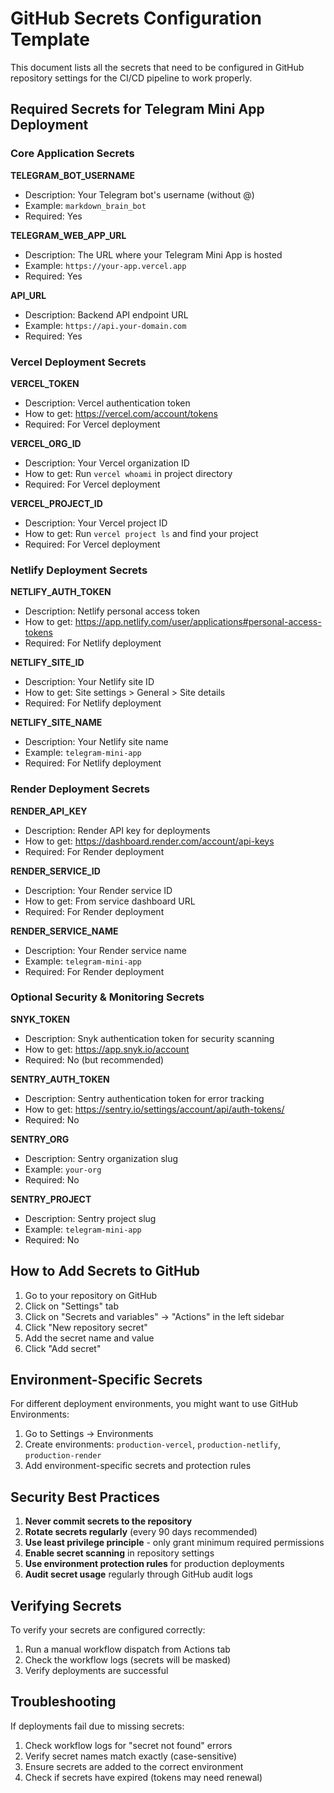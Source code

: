 # GitHub Secrets Configuration Template

This document lists all the secrets that need to be configured in GitHub repository settings for the CI/CD pipeline to work properly.

## Required Secrets for Telegram Mini App Deployment

### Core Application Secrets

**TELEGRAM_BOT_USERNAME**
- Description: Your Telegram bot's username (without @)
- Example: `markdown_brain_bot`
- Required: Yes

**TELEGRAM_WEB_APP_URL**
- Description: The URL where your Telegram Mini App is hosted
- Example: `https://your-app.vercel.app`
- Required: Yes

**API_URL**
- Description: Backend API endpoint URL
- Example: `https://api.your-domain.com`
- Required: Yes

### Vercel Deployment Secrets

**VERCEL_TOKEN**
- Description: Vercel authentication token
- How to get: https://vercel.com/account/tokens
- Required: For Vercel deployment

**VERCEL_ORG_ID**
- Description: Your Vercel organization ID
- How to get: Run `vercel whoami` in project directory
- Required: For Vercel deployment

**VERCEL_PROJECT_ID**
- Description: Your Vercel project ID
- How to get: Run `vercel project ls` and find your project
- Required: For Vercel deployment

### Netlify Deployment Secrets

**NETLIFY_AUTH_TOKEN**
- Description: Netlify personal access token
- How to get: https://app.netlify.com/user/applications#personal-access-tokens
- Required: For Netlify deployment

**NETLIFY_SITE_ID**
- Description: Your Netlify site ID
- How to get: Site settings > General > Site details
- Required: For Netlify deployment

**NETLIFY_SITE_NAME**
- Description: Your Netlify site name
- Example: `telegram-mini-app`
- Required: For Netlify deployment

### Render Deployment Secrets

**RENDER_API_KEY**
- Description: Render API key for deployments
- How to get: https://dashboard.render.com/account/api-keys
- Required: For Render deployment

**RENDER_SERVICE_ID**
- Description: Your Render service ID
- How to get: From service dashboard URL
- Required: For Render deployment

**RENDER_SERVICE_NAME**
- Description: Your Render service name
- Example: `telegram-mini-app`
- Required: For Render deployment

### Optional Security & Monitoring Secrets

**SNYK_TOKEN**
- Description: Snyk authentication token for security scanning
- How to get: https://app.snyk.io/account
- Required: No (but recommended)

**SENTRY_AUTH_TOKEN**
- Description: Sentry authentication token for error tracking
- How to get: https://sentry.io/settings/account/api/auth-tokens/
- Required: No

**SENTRY_ORG**
- Description: Sentry organization slug
- Example: `your-org`
- Required: No

**SENTRY_PROJECT**
- Description: Sentry project slug
- Example: `telegram-mini-app`
- Required: No

## How to Add Secrets to GitHub

1. Go to your repository on GitHub
2. Click on "Settings" tab
3. Click on "Secrets and variables" → "Actions" in the left sidebar
4. Click "New repository secret"
5. Add the secret name and value
6. Click "Add secret"

## Environment-Specific Secrets

For different deployment environments, you might want to use GitHub Environments:

1. Go to Settings → Environments
2. Create environments: `production-vercel`, `production-netlify`, `production-render`
3. Add environment-specific secrets and protection rules

## Security Best Practices

1. **Never commit secrets to the repository**
2. **Rotate secrets regularly** (every 90 days recommended)
3. **Use least privilege principle** - only grant minimum required permissions
4. **Enable secret scanning** in repository settings
5. **Use environment protection rules** for production deployments
6. **Audit secret usage** regularly through GitHub audit logs

## Verifying Secrets

To verify your secrets are configured correctly:

1. Run a manual workflow dispatch from Actions tab
2. Check the workflow logs (secrets will be masked)
3. Verify deployments are successful

## Troubleshooting

If deployments fail due to missing secrets:

1. Check workflow logs for "secret not found" errors
2. Verify secret names match exactly (case-sensitive)
3. Ensure secrets are added to the correct environment
4. Check if secrets have expired (tokens may need renewal)